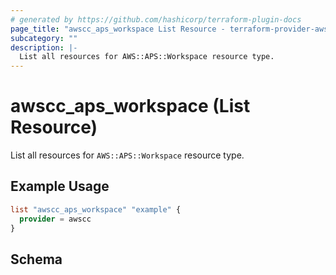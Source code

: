 ```yaml
---
# generated by https://github.com/hashicorp/terraform-plugin-docs
page_title: "awscc_aps_workspace List Resource - terraform-provider-awscc"
subcategory: ""
description: |-
  List all resources for AWS::APS::Workspace resource type.
---
```


# awscc_aps_workspace (List Resource)

List all resources for `AWS::APS::Workspace` resource type.

## Example Usage

```terraform
list "awscc_aps_workspace" "example" {
  provider = awscc
}
```

<!-- schema generated by tfplugindocs -->
## Schema
